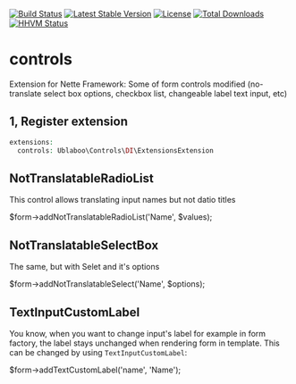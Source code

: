 [![Build Status](https://travis-ci.org/ublaboo/controls.svg?branch=master)](https://travis-ci.org/ublaboo/controls)
[![Latest Stable Version](https://poser.pugx.org/ublaboo/controls/v/stable)](https://packagist.org/packages/ublaboo/controls) [![License](https://poser.pugx.org/ublaboo/controls/license)](https://packagist.org/packages/ublaboo/controls)
[![Total Downloads](https://poser.pugx.org/ublaboo/controls/downloads)](https://packagist.org/packages/ublaboo/controls)
[![HHVM Status](https://img.shields.io/hhvm/ublaboo/controls/master.svg?style=flat)](http://hhvm.h4cc.de/package/ublaboo/controls)

# controls
Extension for Nette Framework: Some of form controls modified (no-translate select box options, checkbox list, changeable label text input, etc)

## 1, Register extension

```php
extensions:
  controls: Ublaboo\Controls\DI\ExtensionsExtension
```

## NotTranslatableRadioList

This control allows translating input names but not datio titles

$form->addNotTranslatableRadioList('Name', $values);

## NotTranslatableSelectBox

The same, but with Selet and it's options

$form->addNotTranslatableSelect('Name', $options);

## TextInputCustomLabel

You know, when you want to change input's label for example in form factory, the label stays unchanged when rendering form in template. This can be changed by using `TextInputCustomLabel`:

$form->addTextCustomLabel('name', 'Name');
